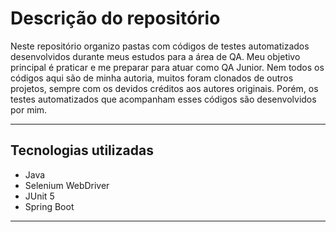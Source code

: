# Descrição do repositório

Neste repositório organizo pastas com códigos de testes automatizados desenvolvidos durante meus estudos para a área de QA.
Meu objetivo principal é praticar e me preparar para atuar como QA Junior.
Nem todos os códigos aqui são de minha autoria, muitos foram clonados de outros projetos, sempre com os devidos créditos aos autores originais. Porém, os testes automatizados que acompanham esses códigos são desenvolvidos por mim.

---

## Tecnologias utilizadas

- Java
- Selenium WebDriver
- JUnit 5
- Spring Boot
---
